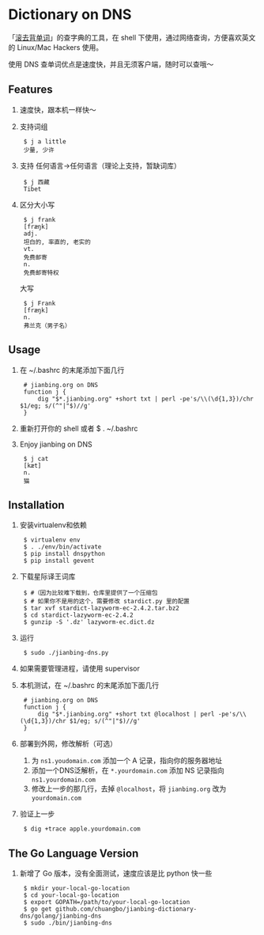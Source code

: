 # Dictionary on DNS

「[滚去背单词](http://jianbing.org)」的查字典的工具，在 shell 下使用，通过网络查询，方便喜欢英文的 Linux/Mac Hackers 使用。

使用 DNS 查单词优点是速度快，并且无须客户端，随时可以查哦～

## Features
1. 速度快，跟本机一样快～
1. 支持词组

        $ j a little
        少量, 少许

1. 支持 任何语言->任何语言（理论上支持，暂缺词库）

        $ j 西藏
        Tibet

1. 区分大小写

        $ j frank
        [fræŋk]
        adj.
        坦白的, 率直的, 老实的
        vt.
        免费邮寄
        n.
        免费邮寄特权

    大写

        $ j Frank
        [fræŋk]
        n.
        弗兰克（男子名）

## Usage

1. 在 ~/.bashrc 的末尾添加下面几行

        # jianbing.org on DNS
        function j {
            dig "$*.jianbing.org" +short txt | perl -pe's/\\(\d{1,3})/chr $1/eg; s/(^"|"$)//g'
        }

2. 重新打开你的 shell 或者 $ . ~/.bashrc

3. Enjoy jianbing on DNS

        $ j cat
        [kæt]
        n.
        猫

## Installation

1. 安装virtualenv和依赖

        $ virtualenv env
        $ . ./env/bin/activate
        $ pip install dnspython
        $ pip install gevent

1. 下载星际译王词库

        $ #（因为比较难下载到，仓库里提供了一个压缩包
        $ # 如果你不是用的这个，需要修改 stardict.py 里的配置
        $ tar xvf stardict-lazyworm-ec-2.4.2.tar.bz2
        $ cd stardict-lazyworm-ec-2.4.2
        $ gunzip -S '.dz' lazyworm-ec.dict.dz

1. 运行

        $ sudo ./jianbing-dns.py

1. 如果需要管理进程，请使用 supervisor

1. 本机测试，在 ~/.bashrc 的末尾添加下面几行

        # jianbing.org on DNS
        function j {
            dig "$*.jianbing.org" +short txt @localhost | perl -pe's/\\(\d{1,3})/chr $1/eg; s/(^"|"$)//g'
        }


1. 部署到外网，修改解析（可选）

   1. 为 `ns1.youdomain.com` 添加一个 A 记录，指向你的服务器地址
   1. 添加一个DNS泛解析，在 `*.yourdomain.com` 添加 NS 记录指向 `ns1.yourdomain.com`
   1. 修改上一步的那几行，去掉 `@localhost`，将 `jianbing.org` 改为 `yourdomain.com`


1. 验证上一步

        $ dig +trace apple.yourdomain.com


## The Go Language Version
1. 新增了 Go 版本，没有全面测试，速度应该是比 python 快一些

        $ mkdir your-local-go-location
        $ cd your-local-go-location
        $ export GOPATH=/path/to/your-local-go-location
        $ go get github.com/chuangbo/jianbing-dictionary-dns/golang/jianbing-dns
        $ sudo ./bin/jianbing-dns
